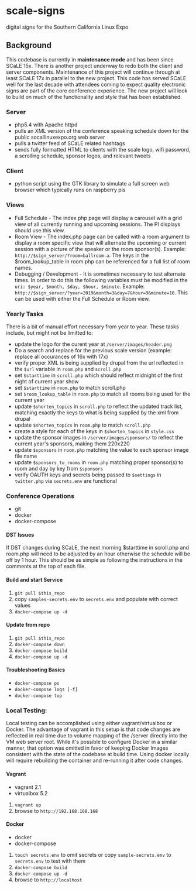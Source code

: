 # scale-signs

digital signs for the Southern California Linux Expo

## Background

This codebase is currently in **maintenance mode** and has been since SCaLE 15x. There is another project underway to redo both the client and server components. Maintenance of this project will continue through at least SCaLE 17x in parallel to the new project. This code has served SCaLE well for the last decade with attendees coming to expect quality electronic signs are part of the core conference experience. The new project will look to build on much of the functionality and style that has been established.

### Server

* php5.4 with Apache httpd
* pulls an XML version of the conference speaking schedule down for the public socallinuxexpo.org web server
* pulls a twitter feed of SCaLE related hashtags
* sends fully formatted HTML to clients with the scale logo, wifi password, a scrolling schedule, sponsor logos, and relevant tweets

### Client

* python script using the GTK library to simulate a full screen web browser which typically runs on raspberry pis

### Views

* Full Schedule - The index.php page will display a carousel with a grid view of all currently running and upcoming sessions. The PI displays should use this view.
* Room View - The index.php page can be called with a room argument to display a room specific view that will alternate the upcoming or current session with a picture of the speaker or the room sponsor(s). Example: `http://$sign_server/?room=ballroom-a`. The keys in the $room_lookup_table in room.php can be referenced for a full list of room names.
* Debugging / Development - It is sometimes necessary to test alternate times. In order to do this the following variables must be modified in the `uri: $year, $month, $day, $hour, $minute`. Example: `http://$sign_server/?year=2019&month=3&day=7&hour=9&minute=10`. This can be used with either the Full Schedule or Room view.

### Yearly Tasks

There is a bit of manual effort necessary from year to year. These tasks include, but might not be limitted to:
* update the logo for the curent year at `/server/images/header.png`
* Do a search and replace for the previous scale version (example: replace all occurances of 16x with 17x)
* verify proper XML is being supplied by drupal from the url reflected in the `$url` variable in `room.php` and `scroll.php`
* set `$starttime` in `scroll.php` which should reflect midnight of the first night of current year show
* set `$starttime` in `room.php` to match scroll.php
* set `$room_lookup_table` in `room.php` to match all rooms being used for the current year
* update `$shorten_topics` in `scroll.php` to reflect the updated track list, matching exactly the keys to what is being supplied by the xml from drupal
* update `$shorten_topics` in `room.php` to match `scroll.php`
* create a style for each of the keys in `$shorten_topics` in `style.css`
* update the sponsor images in `/server/images/sponsors/` to reflect the current year's sponsors, making them 220x220
* update `$sponsors` in `room.php` matching the value to each sponsor image file name
* update `$sponsors_to_rooms` in `room.php` matching proper sponsor(s) to room and day by key from `$sponsors`
* verify OAUTH keys and secrets being passed to `$settings` in `twitter.php` via `secrets.env` are functional

### Conference Operations

* git
* docker
* docker-compose

#### DST Issues

If DST changes during SCaLE, the next morning $starttime in scroll.php and room.php will need to be adjusted by an hour otherwise the schedule will be off by 1 hour. This should be as simple as following the instructions in the comments at the top of each file.

#### Build and start Service

1. `git pull $this_repo`
2. copy `samples-secrets.env` to `secrets.env` and populate with correct values
3. `docker-compose up -d`

#### Update from repo

1. `git pull $this_repo`
2. `docker-compose down`
3. `docker-compose build`
4. `docker-compose up -d`

#### Troubleshooting Basics

* `docker-compose ps`
* `docker-compose logs [-f]`
* `docker-compose top`

### Local Testing:

Local testing can be accomplished using either vagrant/virtualbox or Docker. The advantage of vagrant in this setup is that code changes are reflected in real time due to volume mapping of the /server directly into the VM web server root. While it's possible to configure Docker in a similar manner, that option was omitted in favor of keeping Docker Images consistent with the state of the codebase at build time. Using docker locally will require rebuilding the container and re-running it after code changes.

#### Vagrant

* vagrant 2.1
* virtualbox 5.2

1. `vagrant up`
2. browse to `http://192.168.168.168`

#### Docker

* docker
* docker-compose

1. `touch secrets.env` to omit secrets or copy `sample-secrets.env` to `secrets.env` to test with them
2. `docker-compose build`
3. `docker-compose up -d`
4. browse to `http://localhost`
